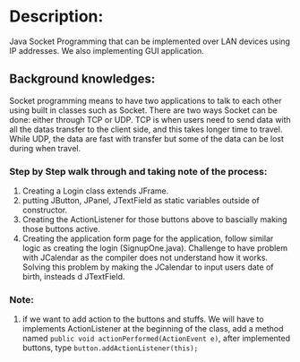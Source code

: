 # Description:
Java Socket Programming that can be implemented over LAN devices using IP addresses. We also implementing GUI application. 

## Background knowledges:
Socket programming means to have two applications to talk to each other using built in classes such as Socket. There are two ways Socket can be done: either through TCP or UDP. TCP is when users need to send data with all the datas transfer to the client side, and this takes longer time to travel. While UDP, the data are fast with transfer but some of the data can be lost during when travel.

### Step by Step walk through and taking note of the process:
1. Creating a Login class extends JFrame.
2. putting JButton, JPanel, JTextField as static variables outside of constructor.
3. Creating the ActionListener for those buttons above to bascially making those buttons active. 
4. Creating the application form page for the application, follow similar logic as creating the login (SignupOne.java). Challenge to have problem with JCalendar as the compiler does not understand how it works. Solving this problem by making the JCalendar to input users date of birth, insteads d JTextField.

### Note:
1. if we want to add action to the buttons and stuffs. We will have to implements ActionListener at the beginning of the class, add a method named `public void actionPerformed(ActionEvent e)`, after implemented buttons, type `button.addActionListener(this);`



